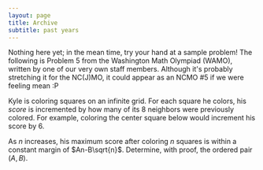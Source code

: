 ```yaml
---
layout: page
title: Archive
subtitle: past years
---
```


Nothing here yet; in the mean time, try your hand at a sample problem!
The following is Problem 5 from the Washington Math Olympiad (WAMO), written by one of our very own staff members.
Although it's probably stretching it for the NC(J)MO, it could appear as an NCMO #5 if we were feeling mean :P

Kyle is coloring squares on an infinite grid.
For each square he colors, his *score* is incremented by how many of its $8$ neighbors were previously colored.
For example, coloring the center square below would increment his score by $6$.

As $n$ increases, his maximum score after coloring $n$ squares is within a constant margin of $An-B\sqrt{n}$.
Determine, with proof, the ordered pair $(A,B)$.
